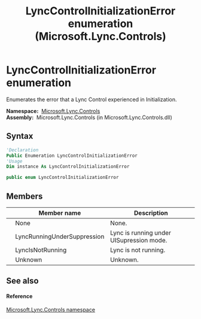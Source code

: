 ﻿---
title: LyncControlInitializationError enumeration (Microsoft.Lync.Controls)
TOCTitle: LyncControlInitializationError enumeration
ms:assetid: T:Microsoft.Lync.Controls.LyncControlInitializationError_DI_3_UC_OCS14MrefLyncWPF
ms:mtpsurl: https://msdn.microsoft.com/en-us/library/microsoft.lync.controls.lynccontrolinitializationerror_di_3_uc_ocs14mreflyncwpf(v=office.15)
ms:contentKeyID: 48599987
ms.date: 07/28/2014
mtps_version: v=office.15
f1_keywords:
- Microsoft.Lync.Controls.LyncControlInitializationError
- Microsoft.Lync.Controls.LyncControlInitializationError.LyncIsNotRunning
- Microsoft.Lync.Controls.LyncControlInitializationError.LyncRunningUnderSuppression
- Microsoft.Lync.Controls.LyncControlInitializationError.None
- Microsoft.Lync.Controls.LyncControlInitializationError.Unknown
dev_langs:
- CSharp
- JScript
- VB
- other
---

# LyncControlInitializationError enumeration

Enumerates the error that a Lync Control experienced in Initialization.

**Namespace:**  [Microsoft.Lync.Controls](microsoft-lync-controls-namespace_1.md)  
**Assembly:**  Microsoft.Lync.Controls (in Microsoft.Lync.Controls.dll)

## Syntax

``` vb
'Declaration
Public Enumeration LyncControlInitializationError
'Usage
Dim instance As LyncControlInitializationError
```

``` csharp
public enum LyncControlInitializationError
```

## Members

<table>
<thead>
<tr class="header">
<th></th>
<th>Member name</th>
<th>Description</th>
</tr>
</thead>
<tbody>
<tr class="odd">
<td></td>
<td>None</td>
<td>None.</td>
</tr>
<tr class="even">
<td></td>
<td>LyncRunningUnderSuppression</td>
<td>Lync is running under UISupression mode.</td>
</tr>
<tr class="odd">
<td></td>
<td>LyncIsNotRunning</td>
<td>Lync is not running.</td>
</tr>
<tr class="even">
<td></td>
<td>Unknown</td>
<td>Unknown.</td>
</tr>
</tbody>
</table>


## See also

#### Reference

[Microsoft.Lync.Controls namespace](microsoft-lync-controls-namespace_1.md)

